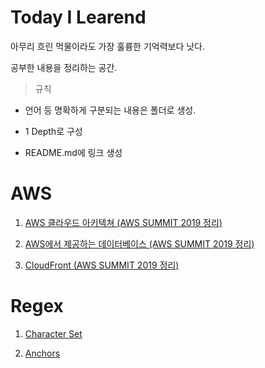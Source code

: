 # Today I Learend

아무리 흐린 먹물이라도 가장 훌륭한 기억력보다 낫다.

공부한 내용을 정리하는 공간.

> 규칙

- 언어 등 명확하게 구분되는 내용은 폴더로 생성.

- 1 Depth로 구성

- README.md에 링크 생성

# AWS

1.  [AWS 클라우드 아키텍쳐 (AWS SUMMIT 2019 정리)](https://github.com/jonggyun/TIL/blob/master/aws/01-aws-architecture.md)

2) [AWS에서 제공하는 데이터베이스 (AWS SUMMIT 2019 정리)](https://github.com/jonggyun/TIL/blob/master/aws/02-database.md)

3. [CloudFront (AWS SUMMIT 2019 정리)](https://github.com/jonggyun/TIL/blob/master/aws/03-cloudfront.md)

# Regex

1. [Character Set](https://github.com/jonggyun/TIL/blob/master/regex/01-characterSet.md)

2. [Anchors](https://github.com/jonggyun/TIL/blob/master/regex/02-anchors.md)
